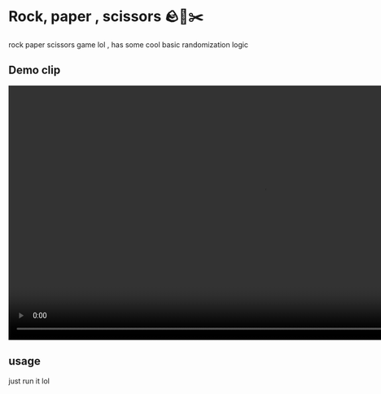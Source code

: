 # Rock, paper , scissors 🪨📜✂️
rock paper scissors game lol , has some cool basic  randomization logic 

## Demo clip
<p align="center"><video src="https://user-images.githubusercontent.com/87516124/212637711-f27cb21f-fc42-47b9-8199-096d594388ed.mov" width="1000"></p>



## usage 
just run it lol




